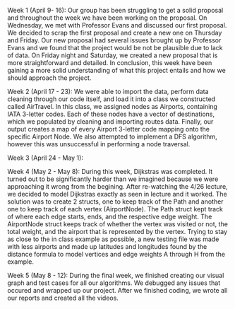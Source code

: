 Week 1 (April 9- 16):
Our group has been struggling to get a solid proposal and throughout the week we have been working on the proposal. On Wednesday, we met with Professor Evans and discussed our first proposal. We decided to scrap the first proposal and create a new one on Thursday and Friday. Our new proposal had several issues brought up by Professor Evans and we found that the project would be not be plausible due to lack of data. On Friday night and Saturday, we created a new proposal that is more straightforward and detailed. In conclusion, this week have been gaining a more solid understanding of what this project entails and how we should approach the project. 

Week 2 (April 17 - 23):
We were able to import the data, perform data cleaning through our code itself, and load it into a class we constructed called AirTravel. In this class, we assigned nodes as Airports, containing IATA 3-letter codes. Each of these nodes have a vector of destinations, which we populated by cleaning and importing routes data. Finally, our output creates a map of every Airport 3-letter code mapping onto the specific Airport Node. We also attempted to implement a DFS algorithm, however this was unsuccessful in performing a node traversal. 

Week 3 (April 24 - May 1):


Week 4 (May 2 - May 8):
During this week, Dijkstras was completed. It turned out to be significantly harder than we imagined because we were approaching it wrong from the begining. After re-watching the 4/26 lecture, we decided to model Dijkstras exactly as seen in lecture and it worked. The solution was to create 2 structs, one to keep track of the Path and another one to keep track of each vertex (AirportNode). The Path struct kept track of where each edge starts, ends, and the respective edge weight. The AirportNode struct keeps track of whether the vertex was visited or not, the total weight, and the airport that is represented by the vertex. Trying to stay as close to the in class example as possible, a new testing file was made with less airports and made up latitudes and longitudes found by the distance formula to model vertices and edge weights A through H from the example. 

Week 5 (May 8 - 12):
During the final week, we finished creating our visual graph and test cases for all our algorithms. We debugged any issues that occured and wrapped up our project. After we finished coding, we wrote all our reports and created all the videos. 